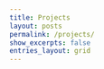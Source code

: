 ```yaml
---
title: Projects
layout: posts
permalink: /projects/
show_excerpts: false
entries_layout: grid
---
```

